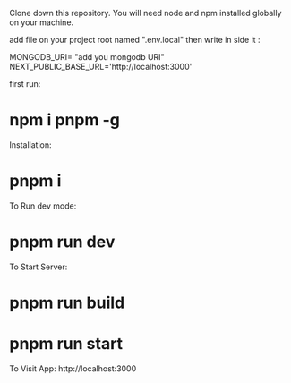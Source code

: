 Clone down this repository. You will need node and npm installed globally on your machine.

add file on your project root named ".env.local"
then write in side it :

MONGODB_URI= "add you mongodb URI"
NEXT_PUBLIC_BASE_URL='http://localhost:3000'

first run:
# npm i pnpm -g

Installation:

# pnpm i

To Run dev mode:

# pnpm run dev

To Start Server:

# pnpm run build
# pnpm run  start

To Visit App:
http://localhost:3000
